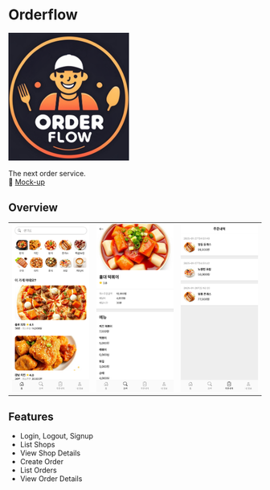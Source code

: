 # Orderflow
<img src="asset/orderflow-logo-cropped.png" width="240px"/>

The next order service.<br/>
🔗 [Mock-up](https://nexusorder.github.io/login)

## Overview
<table>
<tbody>
<tr>
<td>
<img src="asset/demo/home.png" width="240px"/>
</td>
<td>
<img src="asset/demo/shop.png" width="240px"/>
</td>
<td>
<img src="asset/demo/orders.png" width="240px"/>
</td>
</tr>
</tbody>
</table>

## Features
- Login, Logout, Signup
- List Shops
- View Shop Details
- Create Order
- List Orders
- View Order Details
